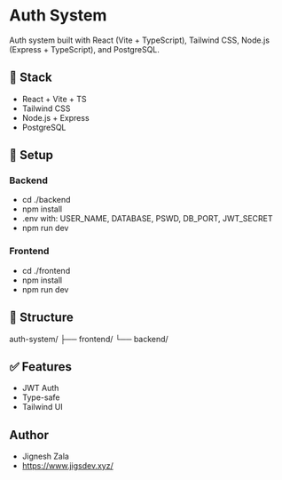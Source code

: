 # Auth System

Auth system built with React (Vite + TypeScript), Tailwind CSS, Node.js (Express + TypeScript), and PostgreSQL.

## 🔧 Stack
- React + Vite + TS
- Tailwind CSS
- Node.js + Express
- PostgreSQL

## 🚀 Setup

### Backend
- cd ./backend
- npm install
- .env with: USER_NAME, DATABASE, PSWD, DB_PORT, JWT_SECRET
- npm run dev


### Frontend

- cd ./frontend
- npm install
- npm run dev


## 📁 Structure

auth-system/
├── frontend/ 
└── backend/ 


## ✅ Features
- JWT Auth
- Type-safe
- Tailwind UI

## Author
- Jignesh Zala
- https://www.jigsdev.xyz/

